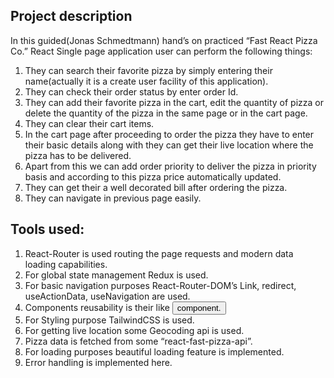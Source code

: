Project description
-------------------
In this guided(Jonas Schmedtmann) hand’s on practiced “Fast React Pizza Co.” React Single page application user can perform the following things:
1.	They can search their favorite pizza by simply entering their name(actually it is a create user facility of this application).
2.	They can check their order status by enter order Id.
3.	They can add their favorite pizza in the cart, edit the quantity of pizza or delete the quantity of the pizza in the same page or in the cart page.
4.	They can clear their cart items.
5.	 In the cart page after proceeding to order the pizza they have to enter their basic details along with they can get their live location where the pizza has to be delivered.
6.	Apart from this we can add order priority to deliver the pizza in priority basis and according to this pizza price automatically updated.
7.	They can get their a well decorated bill after ordering the pizza.
8.	They can navigate in previous page easily.


Tools used:
------------
1.	React-Router is used routing the page requests and modern data loading capabilities.
2.	For global state management Redux is used.
3.	For basic navigation purposes React-Router-DOM’s Link, redirect, useActionData, useNavigation are used.
4.	Components reusability is their like <Button/> component.
5.	For Styling purpose TailwindCSS is used.
6.	For getting live location some Geocoding api is used.
7.	Pizza data is fetched from some “react-fast-pizza-api”.
8.	For loading purposes beautiful loading feature is implemented.
9.	Error handling is implemented here.
 

